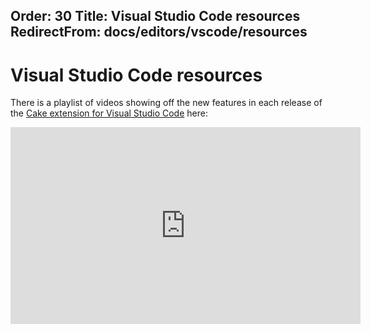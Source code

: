 Order: 30
Title: Visual Studio Code resources
RedirectFrom: docs/editors/vscode/resources
---

# Visual Studio Code resources

There is a playlist of videos showing off the new features in each release of the [Cake extension for Visual Studio Code] here:

<iframe width="560" height="315" src="https://www.youtube.com/embed/videoseries?list=PL84yg23i9GBg7_7an5Qbo0Qllg-l2e-q-" frameborder="0" gesture="media" allowfullscreen></iframe>

[Cake extension for Visual Studio Code]: https://marketplace.visualstudio.com/items/cake-build.cake-vscode
